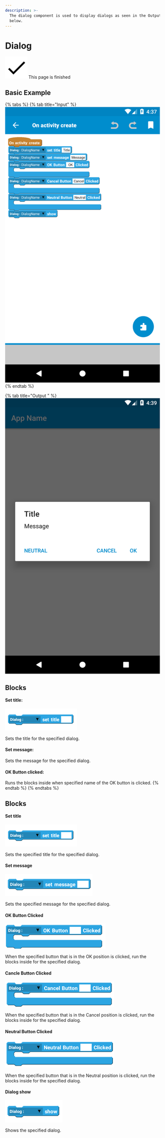```yaml
---
description: >-
  The dialog component is used to display dialogs as seen in the Output tab
  below.
---
```


# Dialog

![](../.gitbook/assets/checkmark.png) This page is finished

## Basic Example

{% tabs %}
{% tab title="Input" %}
![Input](../.gitbook/assets/screenshot_1598819860.png)
{% endtab %}

{% tab title="Output " %}
![Output](../.gitbook/assets/screenshot_1598819945.png)

## Blocks

#### Set title:

![](../.gitbook/assets/image%20%2839%29%20%281%29.png)

Sets the title for the specified dialog.

#### Set message:

Sets the message for the specified dialog.

#### OK Button clicked:

Runs the blocks inside when specified name of the OK button is clicked.
{% endtab %}
{% endtabs %}

## Blocks

#### Set title

![set title](../.gitbook/assets/image%20%2839%29%20%281%29%20%282%29.png)

Sets the specified title for the specified dialog.



#### Set message

![set message](../.gitbook/assets/dialog-set-message.png)

Sets the specified message for the specified dialog.



#### OK Button Clicked

![OK Button Clicked](../.gitbook/assets/dialog-ok-button-clicked.png)

When the specified button that is in the OK position is clicked, run the blocks inside for the specified dialog.



#### Cancle Button Clicked

![Cancle Button Clicked](../.gitbook/assets/dialog-cancel-button-clicked.png)

When the specified button that is in the Cancel position is clicked, run the blocks inside for the specified dialog.



#### Neutral Button Clicked

![Neutral Button Clicked](../.gitbook/assets/neutral-button-clicked.png)

When the specified button that is in the Neutral position is clicked, run the blocks inside for the specified dialog.



#### Dialog show

![Dialog show](../.gitbook/assets/dialog-show.png)

Shows the specified dialog.

